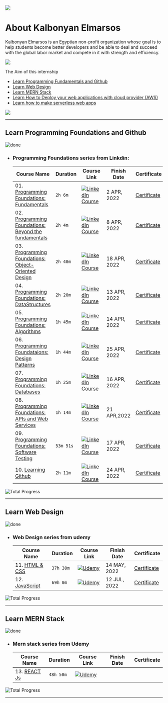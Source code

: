 <div> <img src="https://media-exp1.licdn.com/dms/image/C4E1BAQEz0VsOWR5lgA/company-background_10000/0/1629894246434?e=2147483647&v=beta&t=gGdbMqGLajl9h697elZCsx5V8nd0m5oNcQd5O8NcDVg" > </div>

# About Kalbonyan Elmarsos

Kalbonyan Elmarsos is an Egyptian non-profit organization whose goal is to help students become better developers and be able to deal and succeed with the global labor market and compete in it with strength and efficiency.
<br />

<a href="https://www.linkedin.com/company/%D9%83%D8%A7%D9%84%D8%A8%D9%86%D9%8A%D8%A7%D9%86-%D8%A7%D9%84%D9%85%D8%B1%D8%B5%D9%88%D8%B5/" target="_blank"><img src="https://img.shields.io/badge/-Kalbonyan%20Elmarsos-0077B5?style=for-the-badge&logo=Linkedin&logoColor=white"/></a>

The Aim of this internship

- [Learn Programming Fundamentals and Github](#fundamental)
- [Learn Web Design](#web)
- [Learn MERN Stack](#mern)
- [Learn How to Deploy your web applications with cloud provider (AWS)]()
- [Learn how to make serverless web apps]()

<img src='https://camo.githubusercontent.com/3be688543c451f78722c8b9ae3b4a8b4b0aaed9e3bfc596174afa03b330cba2f/68747470733a2f2f696d672e736869656c64732e696f2f62616467652f546f74616c2532304e756d6265722532304f66253230486f757273253230466f72253230416c6c253230436f75727365732d253242323030682d626c7565'>

---

<!--Fundamentals and Github-->

## <section id="fundamental">Learn Programming Foundations and Github</section>

![done](https://camo.githubusercontent.com/19454507992f53e762b7f47301b50250d3bf4e69c0c7d9a32d4ff6a239f58b5a/68747470733a2f2f70726f67726573732d6261722e6465762f3130302f3f7469746c653d446f6e65)

- ### Programming Foundations series from Linkdin:
  | Course Name                                                                                                                                                    | Duration  | Course Link                                                                                                                                                                                                                                                            | Finish Date  | Certificate                                                                                                                                          |
  | -------------------------------------------------------------------------------------------------------------------------------------------------------------- | --------- | ---------------------------------------------------------------------------------------------------------------------------------------------------------------------------------------------------------------------------------------------------------------------- | ------------ | ---------------------------------------------------------------------------------------------------------------------------------------------------- |
  | 01. [Programming Foundations: Fundamentals](https://github.com/Youssef1S/Kalbonyan_Elmarsos/tree/main/Linkedin-Learning/01-Fundamentals)                       | `2h 6m`   | [![LinkedIn Course](https://img.shields.io/badge/LinkedIn-0077B5?style=for-the-badge&logo=linkedin&logoColor=white)](https://www.linkedin.com/learning/programming-foundations-fundamentals-3/?resume=false)                                                           | 2 APR, 2022  | [Certificate](https://www.linkedin.com/learning/certificates/9a1efc7fe983fb7f9c9e49c446bfa0e1a4befc643f10d66c9c9146d417dd527d?trk=share_certificate) |
  | 02. [Programming Foundations: Beyond the fundamentals](https://github.com/Youssef1S/Kalbonyan_Elmarsos/tree/main/Linkedin-Learning/02-Beyond-The-Fundamentals) | `2h 4m`   | [![LinkedIn Course](https://img.shields.io/badge/LinkedIn-0077B5?style=for-the-badge&logo=linkedin&logoColor=white)](https://www.linkedin.com/learning/programming-foundations-beyond-the-fundamentals/?resume=false)                                                  | 8 APR, 2022  | [Certificate](https://www.linkedin.com/learning/certificates/7681987ab73d527fb0a4f166c29351844a0804b5c3dcb841fe154669a2ad31f7?trk=share_certificate) |
  | 03. [Programming Foundations: Object-Oriented Design](https://github.com/Youssef1S/Kalbonyan_Elmarsos/tree/main/Linkedin-Learning/03-Object-oriented-design)   | `2h 40m`  | [![LinkedIn Course](https://img.shields.io/badge/LinkedIn-0077B5?style=for-the-badge&logo=linkedin&logoColor=white)](https://www.linkedin.com/learning/programming-foundations-object-oriented-design-3/?resume=false)                                                 | 18 APR, 2022 | [Certificate](https://www.linkedin.com/learning/certificates/aed27a2484570e692c8fbec176b75b0ded0fdfbde90edbe7779806581e2f3d8e?trk=share_certificate) |
  | 04. [Programming Foundations: DataStructures](https://github.com/Youssef1S/Kalbonyan_Elmarsos/tree/main/Linkedin-Learning/04-Datastructures)                   | `2h 20m`  | [![LinkedIn Course](https://img.shields.io/badge/LinkedIn-0077B5?style=for-the-badge&logo=linkedin&logoColor=white)](https://www.linkedin.com/learning/programming-foundations-data-structures-2/understand-data-structures)                                           | 13 APR, 2022 | [Certificate](https://www.linkedin.com/learning/certificates/f4372e9988e5137f95da956d4a1a4d109d6fbcac647d8d4898d949484ec94c28?trk=share_certificate) |
  | 05. [Programming Foundations: Algorithms](https://github.com/Youssef1S/Kalbonyan_Elmarsos/tree/main/Linkedin-Learning/05-Algorithms)                           | `1h 45m`  | [![LinkedIn Course](https://img.shields.io/badge/LinkedIn-0077B5?style=for-the-badge&logo=linkedin&logoColor=white)](https://www.linkedin.com/learning/programming-foundations-algorithms?resume=false)                                                                | 14 APR, 2022 | [Certificate](https://www.linkedin.com/learning/certificates/761b3f4b3a77d1fb228ccda959187a44b8f3cb27164b5a0af8d88c1e0288f7aa?trk=share_certificate) |
  | 06. [Programming Foundataions: Design Patterns](https://github.com/Youssef1S/Kalbonyan_Elmarsos/tree/main/Linkedin-Learning/06-Design-patterns)                | `1h 44m`  | [![LinkedIn Course](https://img.shields.io/badge/LinkedIn-0077B5?style=for-the-badge&logo=linkedin&logoColor=white)](https://www.linkedin.com/learning/programming-foundations-design-patterns-2?resume=false)                                                         | 25 APR, 2022 | [Certificate](https://www.linkedin.com/learning/certificates/f41d037711902e131631eff2671339a4f10460fc15cea08230e8e972be3841ee?trk=share_certificate) |
  | 07. [Programming Foundations: Databases](https://github.com/Youssef1S/Kalbonyan_Elmarsos/tree/main/Linkedin-Learning/07-Databases)                             | `1h 25m`  | [![LinkedIn Course](https://img.shields.io/badge/LinkedIn-0077B5?style=for-the-badge&logo=linkedin&logoColor=white)](https://www.linkedin.com/learning/programming-foundations-databases-2/?resume=false)                                                              | 16 APR, 2022 | [Certificate](https://www.linkedin.com/learning/certificates/a16ff6ae5de59b1bb666324bd3dd9d7221e6c74fe59df150a0a35c9f60783260?trk=share_certificate) |
  | 08. [Programming Foundations: APIs and Web Services](https://github.com/Youssef1S/Kalbonyan_Elmarsos/tree/main/Linkedin-Learning/08-APIs-Web-Services)         | `1h 14m`  | [![LinkedIn Course](https://img.shields.io/badge/LinkedIn-0077B5?style=for-the-badge&logo=linkedin&logoColor=white)](https://www.linkedin.com/learning/programming-foundations-apis-and-web-services/communicate-on-the-web-using-services?autoplay=true&resume=false) | 21 APR,2022  | [Certificate](https://www.linkedin.com/learning/certificates/2697f1ecbcf9b28dc53d61b7e96483ddb6d48701f407c7e0ae061975148d6b06?trk=share_certificate) |
  | 09. [Programming Foundations: Software Testing](https://github.com/Youssef1S/Kalbonyan_Elmarsos/tree/main/Linkedin-Learning/09-Software-testing)               | `53m 51s` | [![LinkedIn Course](https://img.shields.io/badge/LinkedIn-0077B5?style=for-the-badge&logo=linkedin&logoColor=white)](https://www.linkedin.com/learning/programming-foundations-software-testing-qa?resume=false)                                                       | 17 APR, 2022 | [Certificate](https://www.linkedin.com/learning/certificates/8ed5ff3e49c775ff0a41370f7102bb2080cc30951597a61775c362bde97c62bc?trk=share_certificate) |
  | 10. [Learning Github](https://github.com/Youssef1S/Kalbonyan_Elmarsos/tree/main/Linkedin-Learning/10-Github)                                                   | `2h 11m`  | [![LinkedIn Course](https://img.shields.io/badge/LinkedIn-0077B5?style=for-the-badge&logo=linkedin&logoColor=white)](https://www.linkedin.com/learning/learning-github)                                                                                                | 24 APR, 2022 | [Certificate](https://www.linkedin.com/learning/certificates/9ded6973522c5e51e613041ee6b637c06eccc8090c5b1c268ce59e7018148f34?trk=share_certificate) |

![Total Progress](https://img.shields.io/badge/Total%20hours%20for%20these%20courses-17h%2013m-blue)

---

<!-- WEB DESIGN -->

## <section id="web">Learn Web Design</section>

![done](https://camo.githubusercontent.com/19454507992f53e762b7f47301b50250d3bf4e69c0c7d9a32d4ff6a239f58b5a/68747470733a2f2f70726f67726573732d6261722e6465762f3130302f3f7469746c653d446f6e65)

- ### Web Design series from udemy
  | Course Name                                                                                     | Duration  | Course Link                                                                                                                                                                                 | Finish Date  | Certificate                                                                               |
  | ----------------------------------------------------------------------------------------------- | --------- | ------------------------------------------------------------------------------------------------------------------------------------------------------------------------------------------- | ------------ | ----------------------------------------------------------------------------------------- |
  | 11. [HTML & CSS](https://github.com/Youssef1S/Kalbonyan_Elmarsos/tree/main/Udemy/11-HTML%26CSS) | `37h 30m` | [![Udemy](https://img.shields.io/badge/Udemy-A435F0?style=for-the-badge&logo=Udemy&logoColor=white)](https://www.udemy.com/course/design-and-develop-a-killer-website-with-html5-and-css3/) | 14 MAY, 2022 | [Certificate](https://www.udemy.com/certificate/UC-0da8b782-ab44-4979-ad3d-933d7d0103e7/) |
  | 12. [JavaScript](https://github.com/Youssef1S/Kalbonyan_Elmarsos/tree/main/Udemy/12-JavaScript) | `69h 0m`  | [![Udemy](https://img.shields.io/badge/Udemy-A435F0?style=for-the-badge&logo=Udemy&logoColor=white)](https://www.udemy.com/course/the-complete-javascript-course/)                          | 12 JUL, 2022 | [Certificate](https://www.udemy.com/certificate/UC-dbb30c9e-e168-4bf1-a621-5e9c82ff4110/) |

![Total Progress](https://img.shields.io/badge/Total%20hours%20of%20these%20courses-106h%2030m-blue)

---

<!-- MERN Stack -->

## <section id="mern">Learn MERN Stack</section>

![done](https://camo.githubusercontent.com/19454507992f53e762b7f47301b50250d3bf4e69c0c7d9a32d4ff6a239f58b5a/68747470733a2f2f70726f67726573732d6261722e6465762f3130302f3f7469746c653d446f6e65)

- ### Mern stack series from Udemy
  | Course Name                        | Duration  | Course Link                                                                                                                                                             | Finish Date | Certificate |
  | ---------------------------------- | --------- | ----------------------------------------------------------------------------------------------------------------------------------------------------------------------- | ----------- | ----------- |
  | 13. [REACT Js](Udemy/13-REACT-Js/) | `48h 50m` | [![Udemy](https://img.shields.io/badge/Udemy-A435F0?style=for-the-badge&logo=Udemy&logoColor=white)](https://www.udemy.com/course/react-the-complete-guide-incl-redux/) |             |             |

![Total Progress](https://img.shields.io/badge/Total%20hours%20of%20these%20courses-95h%2000m-blue)

---